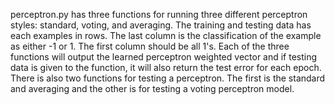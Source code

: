 perceptron.py has three functions for running three different perceptron styles: standard, voting, and averaging.
The training and testing data has each examples in rows.
The last column is the classification of the example as either -1 or 1. The first column should be all 1's. Each of the three functions will output the learned perceptron weighted vector and if testing data is given to the function, it will also return the test error for each epoch.
There is also two functions for testing a perceptron. The first is the standard and averaging and the other is for testing a voting perceptron model.